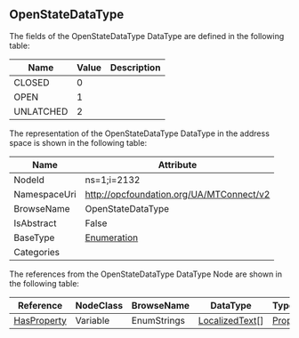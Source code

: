 <!-- datatype -->
## OpenStateDataType
  
<!-- end of description -->
The fields of the OpenStateDataType DataType are defined in the following table:  

|Name|Value| Description|
|---|---|---|
|CLOSED|0||
|OPEN|1||
|UNLATCHED|2||

The representation of the OpenStateDataType DataType in the address space is shown in the following table:  

|Name|Attribute|
|---|---|
|NodeId|ns=1;i=2132|
|NamespaceUri|http://opcfoundation.org/UA/MTConnect/v2|
|BrowseName|OpenStateDataType|
|IsAbstract|False|
|BaseType|[Enumeration](../../../Core/Part3/DataTypes/Enumeration/readme.md)|
|Categories||

The references from the OpenStateDataType DataType Node are shown in the following table:  

|Reference|NodeClass|BrowseName|DataType|TypeDefinition|ModellingRule|
|---|---|---|---|---|---|
|[HasProperty](../../../Core/Part3/ReferenceTypes/HasProperty/readme.md)|Variable|EnumStrings|[LocalizedText](../../../Core/Part3/DataTypes/LocalizedText/readme.md)[]|[PropertyType](../../../Core/Part5/VariableTypes/PropertyType/readme.md)|[Mandatory](../../../Core/Objects/Mandatory/readme.md)|

